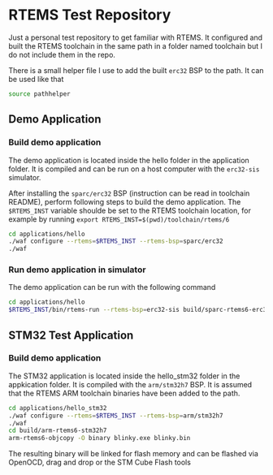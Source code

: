 # RTEMS Test Repository

Just a personal test repository to get familiar with RTEMS.
It configured and built the RTEMS toolchain in the same path in
a folder named toolchain but I do not include them in the repo. 

There is a small helper file I use to add the built `erc32` BSP
to the path. It can be used like that

```sh
source pathhelper
```

## Demo Application

### Build demo application

The demo application is located inside the hello folder in the application folder.
It is compiled and can be run on a host computer with the `erc32-sis` simulator.

After installing the `sparc/erc32` BSP (instruction can be read in toolchain README), perform following steps to build the demo application.
The `$RTEMS_INST` variable shoulde be set to the RTEMS toolchain location, for example by running `export RTEMS_INST=$(pwd)/toolchain/rtems/6`

```sh
cd applications/hello
./waf configure --rtems=$RTEMS_INST --rtems-bsp=sparc/erc32
./waf
```

### Run demo application in simulator

The demo application can be run with the following command

```sh
cd applications/hello
$RTEMS_INST/bin/rtems-run --rtems-bsp=erc32-sis build/sparc-rtems6-erc32/hello.exe
```

## STM32 Test Application

### Build demo application

The STM32 application is located inside the hello_stm32 folder in the appkication folder. It is compiled with the `arm/stm32h7` BSP.
It is assumed that the RTEMS ARM toolchain binaries have been added to the path.

```sh
cd applications/hello_stm32
./waf configure --rtems=$RTEMS_INST --rtems-bsp=arm/stm32h7
./waf
cd build/arm-rtems6-stm32h7
arm-rtems6-objcopy -O binary blinky.exe blinky.bin
```

The resulting binary will be linked for flash memory and can be flashed via OpenOCD, drag and drop or the STM Cube Flash tools
